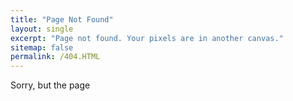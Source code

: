 ```yaml
---
title: "Page Not Found"
layout: single
excerpt: "Page not found. Your pixels are in another canvas."
sitemap: false
permalink: /404.HTML
---
```

Sorry, but the page 
